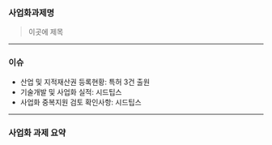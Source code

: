 ### **사업화과제명**
> 이곳에 제목
---
### **이슈**
- 산업 및 지적재산권 등록현황: 특허 3건 출원
- 기술개발 및 사업화 실적: 시드팁스
- 사업화 중복지원 검토 확인사항: 시드팁스
---
### **사업화 과제 요약**

